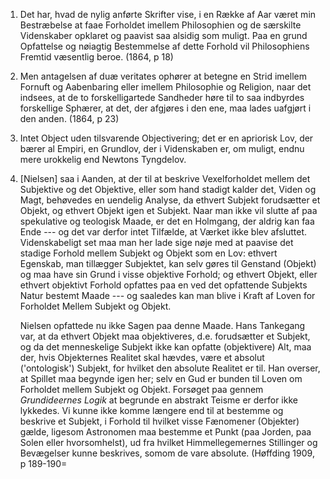 1. Det har, hvad de nylig anførte Skrifter vise, i en Række af Aar
   været min Bestræbelse at faae Forholdet imellem Philosophien og de
   særskilte Videnskaber opklaret og paavist saa alsidig som
   muligt. Paa en grund Opfattelse og nøiagtig Bestemmelse af dette
   Forhold vil Philosophiens Fremtid væsentlig beroe. (1864, p 18)
   
2. Men antagelsen af duæ veritates ophører at betegne en Strid imellem
   Fornuft og Aabenbaring eller imellem Philosophie og Religion, naar
   det indsees, at de to forskelligartede Sandheder høre til to saa
   indbyrdes forskellige Sphærer, at det, der afgjøres i den ene, maa
   lades uafgjørt i den anden. (1864, p 23)
   
3. Intet Object uden tilsvarende Objectivering; det er en apriorisk
   Lov, der bærer al Empiri, en Grundlov, der i Videnskaben er, om
   muligt, endnu mere urokkelig end Newtons Tyngdelov.
   
3. [Nielsen] saa i Aanden, at der til at beskrive Vexelforholdet
   mellem det Subjektive og det Objektive, eller som hand stadigt
   kalder det, Viden og Magt, behøvedes en uendelig Analyse, da
   ethvert Subjekt forudsætter et Objekt, og ethvert Objekt igen et
   Subjekt. Naar man ikke vil slutte af paa spekulative og teologisk
   Maade, er det en Holmgang, der aldrig kan faa Ende --- og det var
   derfor intet Tilfælde, at Værket ikke blev
   afsluttet. Videnskabeligt set maa man her lade sige nøje med at
   paavise det stadige Forhold mellem Subjekt og Objekt som en Lov:
   ethvert Egenskab, man tillægger Subjektet, kan selv gøres til
   Genstand (Objekt) og maa have sin Grund i visse objektive Forhold;
   og ethvert Objekt, eller ethvert objektivt Forhold opfattes paa en
   ved det opfattende Subjekts Natur bestemt Maade --- og saaledes kan
   man blive i Kraft af Loven for Forholdet Mellem Subjekt og Objekt.

   Nielsen opfattede nu ikke Sagen paa denne Maade. Hans Tankegang
   var, at da ethvert Objekt maa objektiveres, d.e. forudsætter et
   Subjekt, og da det menneskelige Subjekt ikke kan opfatte
   (objektivere) Alt, maa der, hvis Objekternes Realitet skal hævdes,
   være et absolut ('ontologisk') Subjekt, for hvilket den absolute
   Realitet er til. Han overser, at Spillet maa begynde igen her; selv
   en Gud er bunden til Loven om Forholdet mellem Subjekt og
   Objekt. Forsøget paa gennem *Grundideernes Logik* at begrunde en
   abstrakt Teisme er derfor ikke lykkedes. Vi kunne ikke komme
   længere end til at bestemme og beskrive et Subjekt, i Forhold til
   hvilket visse Fænomener (Objekter) gælde, ligesom Astronomen maa
   bestemme et Punkt (paa Jorden, paa Solen eller hvorsomhelst), ud
   fra hvilket Himmellegemernes Stillinger og Bevægelser kunne
   beskrives, somom de vare absolute. (Høffding 1909, p 189-190=
   
   
   
